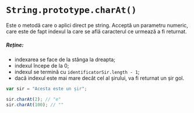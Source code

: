 # `String.prototype.charAt()`

Este o metodă care o aplici direct pe string. Acceptă un parametru numeric, care este de fapt indexul la care se află caracterul ce urmează a fi returnat.

##### Reține:
- indexarea se face de la stânga la dreapta;
- indexul începe de la 0;
- indexul se termină cu `identificatorSir.length - 1`;
- dacă indexul este mai mare decât cel al șirului, va fi returnat un șir gol.

```javascript
var sir = "Acesta este un șir";

sir.charAt(2); // "e"
sir.charAt(100); // ""
```
